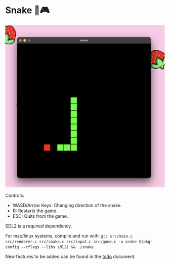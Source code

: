 # Snake :snake::video_game:

![screenshot](/assets/screenshot.png)

Controls:
- WASD/Arrow Keys: Changing direction of the snake.
- R: Restarts the game.
- ESC: Quits from the game.

SDL2 is a required dependency.

For mac/linux systems, compile and run with: `gcc src/main.c src/renderer.c src/snake.c src/input.c src/game.c -o snake $(pkg-config --cflags --libs sdl2) && ./snake`

New features to be added can be found in the [todo](/docs/todo.md) document.
